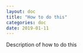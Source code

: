```yaml
---
layout: doc
title: "How to do this"
categories: doc
date: 2019-01-11
---
```


Description of how to do this